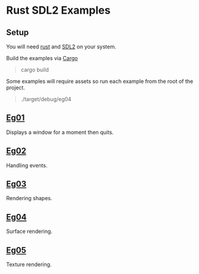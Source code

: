 # Rust SDL2 Examples

## Setup

You will need [rust](http://www.rust-lang.org/) and [SDL2](http://www.libsdl.org) on your system.

Build the examples via [Cargo](http://crates.io/)

> cargo build

Some examples will require assets so run each example from the root of the project.

> ./target/debug/eg04

## [Eg01](src/eg01.rs)

Displays a window for a moment then quits.

## [Eg02](src/eg02.rs)

Handling events.

## [Eg03](src/eg03.rs)

Rendering shapes.

## [Eg04](src/eg04.rs)

Surface rendering.

## [Eg05](src/eg05.rs)

Texture rendering.
